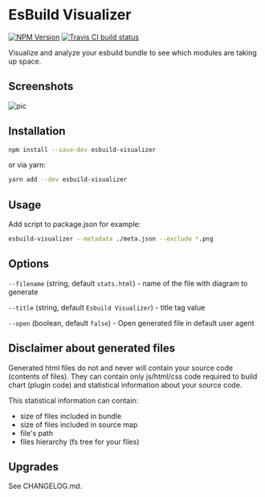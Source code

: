 # EsBuild Visualizer

[![NPM Version](https://img.shields.io/npm/v/esbuild-visualizer.svg)](https://npmjs.org/package/esbuild-visualizer) [![Travis CI build status](https://img.shields.io/travis/com/btd/esbuild-visualizer.svg)](https://travis-ci.com/btd/esbuild-visualizer)

Visualize and analyze your esbuild bundle to see which modules are taking up space.

## Screenshots

![pic](https://github.com/btd/esbuild-visualizer/blob/master/pics/collage.png?raw=true)

## Installation

```sh
npm install --save-dev esbuild-visualizer
```

or via yarn:

```sh
yarn add --dev esbuild-visualizer
```

## Usage

Add script to package.json for example:
```sh
esbuild-visualizer --metadata ./meta.json --exclude *.png

```

## Options

`--filename` (string, default `stats.html`) - name of the file with diagram to generate

`--title` (string, default `Esbuild Visualizer`) - title tag value

`--open` (boolean, default `false`) - Open generated file in default user agent

## Disclaimer about generated files

Generated html files do not and never will contain your source code (contents of files). They can contain only js/html/css code required to build chart (plugin code) and statistical information about your source code.

This statistical information can contain:

- size of files included in bundle
- size of files included in source map
- file's path
- files hierarchy (fs tree for your files)

## Upgrades

See CHANGELOG.md.
